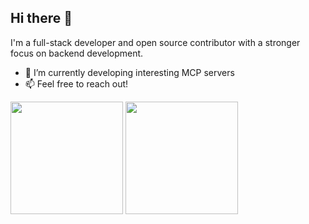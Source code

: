 ## Hi there 👋

I'm a full-stack developer and open source contributor with a stronger focus on backend development.

- 🚀 I’m currently developing interesting MCP servers
- 📫 Feel free to reach out!

<img height="180px" src="https://github-readme-stats.vercel.app/api?username=jinzcdev&theme=default&hide_border=false&custom_title=GitHub%20Stats&show_icons=true" /> <img height="180px" src="https://github-readme-stats.vercel.app/api/top-langs/?username=jinzcdev&theme=default&layout=compact&hide_border=false" />

